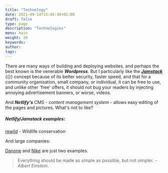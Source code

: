 ```yaml
---
title: "Technology"
date: 2021-09-14T15:45:49+01:00
draft: false
type: page
description: "Technologies"
menu: main
weight: 20
keywords:
author: 
tags: 
---
```


There are many ways of building and deploying websites, and perhaps the best known is the venerable ***Wordpress***. But I particularly like the ***[Jamstack](https://jamstack.org)*** 
{{<floatimageright img="/img/jamstack_250.png" text="Jamstack Logo" >}}
concept because of its better security, faster speed, and that for a community organisation, small company, or individual, it can be free to use, and unlike other 'free' offers, it should not bug your readers by injecting annoying advertisement banners, or worse, videos.

And ***Netlify's*** CMS - *content management system* - allows easy editing of the pages and pictures. What's not to like?

##### Netlify/Jamstack examples:

[rewild](https://www.rewild.org) - Wildlife conservation


And large companies: 

[Danone](https://www.danone.com) and [Nike](https://nike.com) are just two examples. 

> Everything should be made as simple as possible, but not simpler. - *Albert Einstein.*

